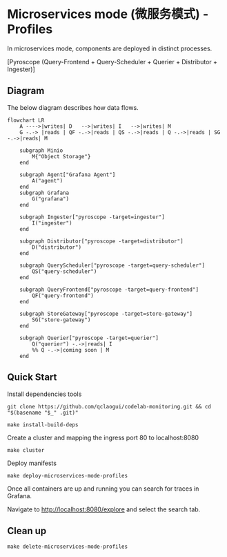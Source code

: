# Microservices mode (微服务模式) - Profiles

In microservices mode, components are deployed in distinct processes.

[Pyroscope (Query-Frontend + Query-Scheduler + Querier + Distributor + Ingester)]

## Diagram

The below diagram describes how data flows.

```mermaid
flowchart LR
    A ---->|writes| D   -->|writes| I   -->|writes| M
    G -.-> |reads | QF -.->|reads | QS -.->|reads | Q -.->|reads | SG -.->|reads| M

    subgraph Minio
        M{"Object Storage"}
    end

    subgraph Agent["Grafana Agent"]
        A("agent")
    end
    subgraph Grafana
        G("grafana")
    end

    subgraph Ingester["pyroscope -target=ingester"]
        I("ingester")
    end

    subgraph Distributor["pyroscope -target=distributor"]
        D("distributor")
    end

    subgraph QueryScheduler["pyroscope -target=query-scheduler"]
        QS("query-scheduler")
    end

    subgraph QueryFrontend["pyroscope -target=query-frontend"]
        QF("query-frontend")
    end

    subgraph StoreGateway["pyroscope -target=store-gateway"]
        SG("store-gateway")
    end

    subgraph Querier["pyroscope -target=querier"]
        Q("querier") -.->|reads| I
        %% Q -.->|coming soon | M
    end

```

## Quick Start

Install dependencies tools

```shell
git clone https://github.com/qclaogui/codelab-monitoring.git && cd "$(basename "$_" .git)"

make install-build-deps
```

Create a cluster and mapping the ingress port 80 to localhost:8080

```shell
make cluster
```

Deploy manifests

```shell
make deploy-microservices-mode-profiles
```

Once all containers are up and running you can search for traces in Grafana.

Navigate to [http://localhost:8080/explore](http://localhost:8080/explore) and select the search tab.

## Clean up

```shell
make delete-microservices-mode-profiles
```

